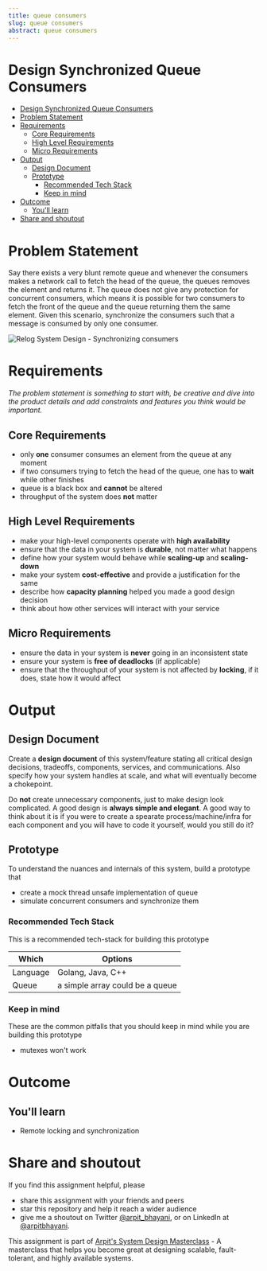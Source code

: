 ```yaml
---
title: queue consumers 
slug: queue consumers 
abstract: queue consumers 
---
```


 Design Synchronized Queue Consumers
===

<!--ts-->
* [Design Synchronized Queue Consumers](#design-synchronized-queue-consumers)
* [Problem Statement](#problem-statement)
* [Requirements](#requirements)
   * [Core Requirements](#core-requirements)
   * [High Level Requirements](#high-level-requirements)
   * [Micro Requirements](#micro-requirements)
* [Output](#output)
   * [Design Document](#design-document)
   * [Prototype](#prototype)
      * [Recommended Tech Stack](#recommended-tech-stack)
      * [Keep in mind](#keep-in-mind)
* [Outcome](#outcome)
   * [You'll learn](#youll-learn)
* [Share and shoutout](#share-and-shoutout)
<!--te-->

# Problem Statement

Say there exists a very blunt remote queue and whenever the consumers makes a network call to fetch the head of the queue, the queues removes the element and returns it. The queue does not give any protection for concurrent consumers, which means it is possible for two consumers to fetch the front of the queue and the queue returning them the same element. Given this scenario, synchronize the consumers such that a message is consumed by only one consumer.

![Relog System Design - Synchronizing consumers](https://user-images.githubusercontent.com/4745789/139275645-132ecb0a-0e39-476f-b95d-007dbac76a4e.png)

# Requirements

<!--rs-->
*The problem statement is something to start with, be creative and dive into the product details and add constraints and features you think would be important.*
<!--re-->

## Core Requirements

 - only **one** consumer consumes an element from the queue at any moment
 - if two consumers trying to fetch the head of the queue, one has to **wait** while other finishes
 - queue is a black box and **cannot** be altered
 - throughput of the system does **not** matter

##  High Level Requirements
<!--hs-->
- make your high-level components operate with **high availability**
 - ensure that the data in your system is **durable**, not matter what happens
 - define how your system would behave while **scaling-up** and **scaling-down**
 - make your system **cost-effective** and provide a justification for the same
 - describe how **capacity planning** helped you made a good design decision 
 - think about how other services will interact with your service
<!--he-->

##  Micro Requirements
<!--ms-->
- ensure the data in your system is **never** going in an inconsistent state
 - ensure your system is **free of deadlocks** (if applicable)
 - ensure that the throughput of your system is not affected by **locking**, if it does, state how it would affect
<!--me-->

# Output

## Design Document
<!--ds-->
Create a **design document** of this system/feature stating all critical design decisions, tradeoffs, components, services, and communications. Also specify how your system handles at scale, and what will eventually become a chokepoint.

Do **not** create unnecessary components, just to make design look complicated. A good design is **always simple and elegant**. A good way to think about it is if you were to create a spearate process/machine/infra for each component and you will have to code it yourself, would you still do it?
<!--de-->

## Prototype

To understand the nuances and internals of this system, build a prototype that

- create a mock thread unsafe implementation of queue
- simulate concurrent consumers and synchronize them

###  Recommended Tech Stack

This is a recommended tech-stack for building this prototype

|Which|Options|
|-----|-----|
|Language|Golang, Java, C++|
|Queue|a simple array could be a queue|

###  Keep in mind

These are the common pitfalls that you should keep in mind while you are building this prototype

- mutexes won't work

# Outcome

##  You'll learn

- Remote locking and synchronization

<!--fs-->
#  Share and shoutout

If you find this assignment helpful, please
 - share this assignment with your friends and peers
 - star this repository and help it reach a wider audience
 - give me a shoutout on Twitter [@arpit_bhayani](https://twitter.com/@arpit_bhayani), or on LinkedIn at [@arpitbhayani](https://www.linkedin.com/in/arpitbhayani/).

This assignment is part of [Arpit's System Design Masterclass](https://arpitbhayani.me/masterclass) - A masterclass that helps you become great at designing scalable, fault-tolerant, and highly available systems.
<!--fe-->
